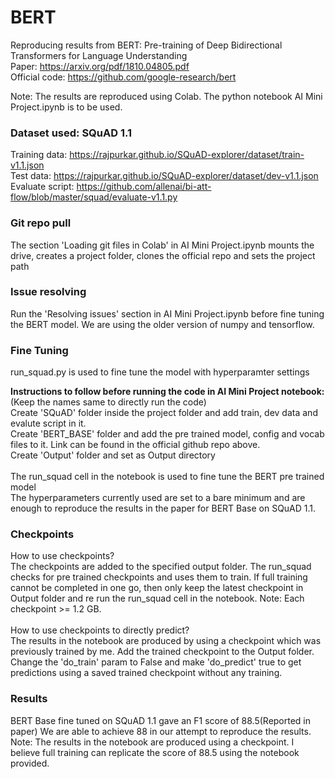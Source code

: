 # BERT
Reproducing results from BERT: Pre-training of Deep Bidirectional Transformers for Language Understanding<br>
Paper: https://arxiv.org/pdf/1810.04805.pdf<br>
Official code: https://github.com/google-research/bert<br>

Note: The results are reproduced using Colab. The python notebook AI Mini Project.ipynb is to be used.<br>

### Dataset used: SQuAD 1.1
Training data: https://rajpurkar.github.io/SQuAD-explorer/dataset/train-v1.1.json<br>
Test data: https://rajpurkar.github.io/SQuAD-explorer/dataset/dev-v1.1.json<br>
Evaluate script: https://github.com/allenai/bi-att-flow/blob/master/squad/evaluate-v1.1.py <br>

### Git repo pull
The section 'Loading git files in Colab' in AI Mini Project.ipynb mounts the drive, creates a project folder, clones the official repo and sets the project path<br>

### Issue resolving
Run the 'Resolving issues' section in AI Mini Project.ipynb before fine tuning the BERT model. We are using the older version of numpy and tensorflow.

### Fine Tuning
run_squad.py is used to fine tune the model with hyperparamter settings<br>

**Instructions to follow before running the code in AI Mini Project notebook:**<br>
(Keep the names same to directly run the code)<br>
Create 'SQuAD' folder inside the project folder and add train, dev data and evalute script in it.<br>
Create 'BERT_BASE' folder and add the pre trained model, config and vocab files to it. Link can be found in the official github repo above.<br>
Create 'Output' folder and set as Output directory<br><br>
The run_squad cell in the notebook is used to fine tune the BERT pre trained model<br>
The hyperparameters currently used are set to a bare minimum and are enough to reproduce the results in the paper for BERT Base on SQuAD 1.1.<br>

### Checkpoints
How to use checkpoints?<br>
The checkpoints are added to the specified output folder. The run_squad checks for pre trained checkpoints and uses them to train. If full training cannot be completed in one go, then only keep the latest checkpoint in Output folder and re run the run_squad cell in the notebook. Note: Each checkpoint >= 1.2 GB.
<br><br>
How to use checkpoints to directly predict?<br>
The results in the notebook are produced by using a checkpoint which was previously trained by me. Add the trained checkpoint to the Output folder. Change the 'do_train' param to False and make 'do_predict' true to get predictions using a saved trained checkpoint without any training.

### Results
BERT Base fine tuned on SQuAD 1.1 gave an F1 score of 88.5(Reported in paper)
We are able to achieve 88 in our attempt to reproduce the results.<br>
Note: The results in the notebook are produced using a checkpoint. I believe full training can replicate the score of 88.5 using the notebook provided.
